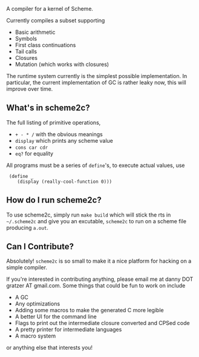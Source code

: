 A compiler for a kernel of Scheme.

Currently compiles a subset supporting

 - Basic arithmetic
 - Symbols
 - First class continuations
 - Tail calls
 - Closures
 - Mutation (which works with closures)

The runtime system currently is the simplest possible implementation.
In particular, the current implementation of GC is rather leaky now,
this will improve over time.


## What's in scheme2c?
The full listing of primitive operations,

 - `+ - * /` with the obvious meanings
 - `display` which prints any scheme value
 - `cons car cdr`
 - `eq?` for equality

All programs must be a series of `define`'s, to execute actual values, use

     (define _
        (display (really-cool-function 0)))


## How do I run scheme2c?

To use scheme2c, simply run `make build` which will stick the rts in `~/.scheme2c` and give you
an excutable, `scheme2c` to run on a scheme file producing `a.out`.

## Can I Contribute?
Absolutely! `scheme2c` is so small to make it a nice platform for hacking on a simple compiler.

If you're interested in contributing anything, please email me at danny DOT gratzer AT gmail.com.
Some things that could be fun to work on include

 - A GC
 - Any optimizations
 - Adding some macros to make the generated C more legible
 - A better UI for the command line
 - Flags to print out the intermediate closure converted and CPSed code
 - A pretty printer for intermediate languages
 - A macro system

or anything else that interests you!
